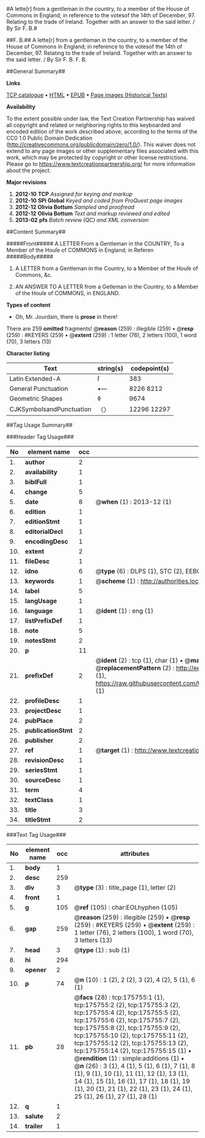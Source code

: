 #A lette[r] from a gentleman in the country, to a member of the House of Commons in England; in reference to the votesof the 14th of December, 97. Relating to the trade of Ireland. Together with an answer to the said letter. / By Sir F. B.#

##F. B.##
A lette[r] from a gentleman in the country, to a member of the House of Commons in England; in reference to the votesof the 14th of December, 97. Relating to the trade of Ireland. Together with an answer to the said letter. / By Sir F. B.
F. B.

##General Summary##

**Links**

[TCP catalogue](http://www.ota.ox.ac.uk/tcp/)  • 
[HTML](http://tei.it.ox.ac.uk/tcp/Texts-HTML/free/B01/B01877.html)  • 
[EPUB](http://tei.it.ox.ac.uk/tcp/Texts-EPUB/free/B01/B01877.epub) • 
[Page images (Historical Texts)](https://historicaltexts.jisc.ac.uk/eebo-52614514e)

**Availability**

To the extent possible under law, the Text Creation Partnership has waived all copyright and related or neighboring rights to this keyboarded and encoded edition of the work described above, according to the terms of the CC0 1.0 Public Domain Dedication (http://creativecommons.org/publicdomain/zero/1.0/). This waiver does not extend to any page images or other supplementary files associated with this work, which may be protected by copyright or other license restrictions. Please go to https://www.textcreationpartnership.org/ for more information about the project.

**Major revisions**

1. __2012-10__ __TCP__ *Assigned for keying and markup*
1. __2012-10__ __SPi Global__ *Keyed and coded from ProQuest page images*
1. __2012-12__ __Olivia Bottum__ *Sampled and proofread*
1. __2012-12__ __Olivia Bottum__ *Text and markup reviewed and edited*
1. __2013-02__ __pfs__ *Batch review (QC) and XML conversion*

##Content Summary##

#####Front#####
A LETTER From a Gentleman in the COUNTRY, To a Member of the Houſe of COMMONS in England; in Referen
#####Body#####

1. A LETTER from a Gentleman in the Country, to a Member of the Houſe of Commons, &c.

1. AN ANSWER TO A LETTER from a Getleman in the Country, to a Member of the Houſe of COMMONS, in ENGLAND.

**Types of content**

  * Oh, Mr. Jourdain, there is **prose** in there!

There are 259 **omitted** fragments! 
 @__reason__ (259) : illegible (259)  •  @__resp__ (259) : #KEYERS (259)  •  @__extent__ (259) : 1 letter (76), 2 letters (100), 1 word (70), 3 letters (13)

**Character listing**


|Text|string(s)|codepoint(s)|
|---|---|---|
|Latin Extended-A|ſ|383|
|General Punctuation|•—|8226 8212|
|Geometric Shapes|◊|9674|
|CJKSymbolsandPunctuation|〈〉|12296 12297|

##Tag Usage Summary##

###Header Tag Usage###

|No|element name|occ|attributes|
|---|---|---|---|
|1.|__author__|2||
|2.|__availability__|1||
|3.|__biblFull__|1||
|4.|__change__|5||
|5.|__date__|8| @__when__ (1) : 2013-12 (1)|
|6.|__edition__|1||
|7.|__editionStmt__|1||
|8.|__editorialDecl__|1||
|9.|__encodingDesc__|1||
|10.|__extent__|2||
|11.|__fileDesc__|1||
|12.|__idno__|6| @__type__ (6) : DLPS (1), STC (2), EEBO-CITATION (1), OCLC (1), VID (1)|
|13.|__keywords__|1| @__scheme__ (1) : http://authorities.loc.gov/ (1)|
|14.|__label__|5||
|15.|__langUsage__|1||
|16.|__language__|1| @__ident__ (1) : eng (1)|
|17.|__listPrefixDef__|1||
|18.|__note__|5||
|19.|__notesStmt__|2||
|20.|__p__|11||
|21.|__prefixDef__|2| @__ident__ (2) : tcp (1), char (1)  •  @__matchPattern__ (2) : ([0-9\-]+):([0-9IVX]+) (1), (.+) (1)  •  @__replacementPattern__ (2) : http://eebo.chadwyck.com/downloadtiff?vid=$1&page=$2 (1), https://raw.githubusercontent.com/textcreationpartnership/Texts/master/tcpchars.xml#$1 (1)|
|22.|__profileDesc__|1||
|23.|__projectDesc__|1||
|24.|__pubPlace__|2||
|25.|__publicationStmt__|2||
|26.|__publisher__|2||
|27.|__ref__|1| @__target__ (1) : http://www.textcreationpartnership.org/docs/. (1)|
|28.|__revisionDesc__|1||
|29.|__seriesStmt__|1||
|30.|__sourceDesc__|1||
|31.|__term__|4||
|32.|__textClass__|1||
|33.|__title__|3||
|34.|__titleStmt__|2||


###Text Tag Usage###

|No|element name|occ|attributes|
|---|---|---|---|
|1.|__body__|1||
|2.|__desc__|259||
|3.|__div__|3| @__type__ (3) : title_page (1), letter (2)|
|4.|__front__|1||
|5.|__g__|105| @__ref__ (105) : char:EOLhyphen (105)|
|6.|__gap__|259| @__reason__ (259) : illegible (259)  •  @__resp__ (259) : #KEYERS (259)  •  @__extent__ (259) : 1 letter (76), 2 letters (100), 1 word (70), 3 letters (13)|
|7.|__head__|3| @__type__ (1) : sub (1)|
|8.|__hi__|294||
|9.|__opener__|2||
|10.|__p__|74| @__n__ (10) : 1 (2), 2 (2), 3 (2), 4 (2), 5 (1), 6 (1)|
|11.|__pb__|28| @__facs__ (28) : tcp:175755:1 (1), tcp:175755:2 (2), tcp:175755:3 (2), tcp:175755:4 (2), tcp:175755:5 (2), tcp:175755:6 (2), tcp:175755:7 (2), tcp:175755:8 (2), tcp:175755:9 (2), tcp:175755:10 (2), tcp:175755:11 (2), tcp:175755:12 (2), tcp:175755:13 (2), tcp:175755:14 (2), tcp:175755:15 (1)  •  @__rendition__ (1) : simple:additions (1)  •  @__n__ (26) : 3 (1), 4 (1), 5 (1), 6 (1), 7 (1), 8 (1), 9 (1), 10 (1), 11 (1), 12 (1), 13 (1), 14 (1), 15 (1), 16 (1), 17 (1), 18 (1), 19 (1), 20 (1), 21 (1), 22 (1), 23 (1), 24 (1), 25 (1), 26 (1), 27 (1), 28 (1)|
|12.|__q__|1||
|13.|__salute__|2||
|14.|__trailer__|1||
